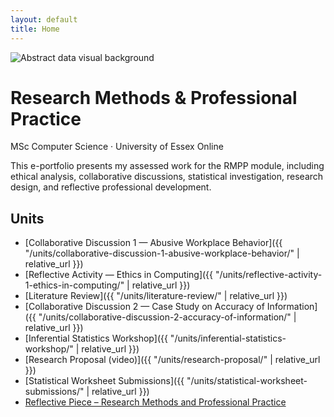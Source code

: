 ```yaml
---
layout: default
title: Home
---
```


<div class="hero-landing">
  <img src="{{ '/assets/images/cyber-data.jpg' | relative_url }}" alt="Abstract data visual background" class="hero-bg">
  <div class="hero-overlay">
    <h1>Research Methods &amp; Professional Practice</h1>
    <p>MSc Computer Science · University of Essex Online</p>
    <p class="hero-desc">
      This e-portfolio presents my assessed work for the RMPP module,
      including ethical analysis, collaborative discussions, statistical investigation,
      research design, and reflective professional development.
    </p>
  </div>
</div>

## Units

- [Collaborative Discussion 1 — Abusive Workplace Behavior]({{ "/units/collaborative-discussion-1-abusive-workplace-behavior/" | relative_url }})
- [Reflective Activity — Ethics in Computing]({{ "/units/reflective-activity-1-ethics-in-computing/" | relative_url }})
- [Literature Review]({{ "/units/literature-review/" | relative_url }})
- [Collaborative Discussion 2 — Case Study on Accuracy of Information]({{ "/units/collaborative-discussion-2-accuracy-of-information/" | relative_url }})
- [Inferential Statistics Workshop]({{ "/units/inferential-statistics-workshop/" | relative_url }})
- [Research Proposal (video)]({{ "/units/research-proposal/" | relative_url }})
- [Statistical Worksheet Submissions]({{ "/units/statistical-worksheet-submissions/" | relative_url }})
- [Reflective Piece – Research Methods and Professional Practice](units/reflective-piece/)


